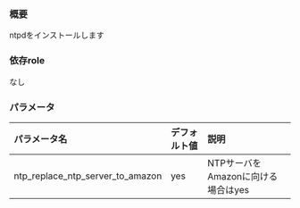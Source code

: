 ### 概要
ntpdをインストールします

### 依存role
なし

### パラメータ
|パラメータ名|デフォルト値|説明|
|:---|:---|:---|
|ntp_replace_ntp_server_to_amazon|yes|NTPサーバをAmazonに向ける場合はyes|
